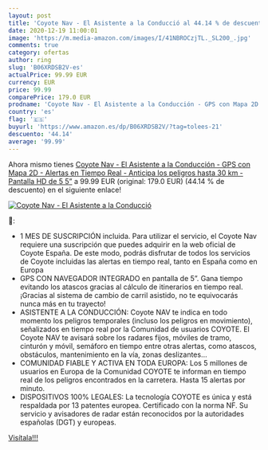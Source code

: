 ```yaml
---
layout: post
title: 'Coyote Nav - El Asistente a la Conducció al 44.14 % de descuento'
date: 2020-12-19 11:00:01
image: 'https://m.media-amazon.com/images/I/41NBROCzjTL._SL200_.jpg'
comments: true
category: ofertas
author: ring
slug: 'B06XRDSB2V-es'
actualPrice: 99.99 EUR
currency: EUR
price: 99.99
comparePrice: 179.0 EUR
prodname: 'Coyote Nav - El Asistente a la Conducción - GPS con Mapa 2D - Alertas en Tiempo Real - Anticipa los peligros hasta 30 km - Pantalla HD de 5 5”'
country: 'es'
flag: '🇪🇸'
buyurl: 'https://www.amazon.es/dp/B06XRDSB2V/?tag=tolees-21'
descuento: '44.14'
average: '99.99'
---
```


Ahora mismo tienes [Coyote Nav - El Asistente a la Conducción - GPS con Mapa 2D - Alertas en Tiempo Real - Anticipa los peligros hasta 30 km - Pantalla HD de 5 5”](https://www.amazon.es/dp/B06XRDSB2V/?tag=tolees-21) a 99.99 EUR (original: 179.0 EUR) (44.14 %  de descuento) en el siguiente enlace!

[![Coyote Nav - El Asistente a la Conducció](https://m.media-amazon.com/images/I/41NBROCzjTL._SL200_.jpg)](https://www.amazon.es/dp/B06XRDSB2V/?tag=tolees-21)

🔎:

- 1 MES DE SUSCRIPCIÓN incluida. Para utilizar el servicio, el Coyote Nav requiere una suscripción que puedes adquirir en la web oficial de Coyote España. De este modo, podrás disfrutar de todos los servicios de Coyote incluidas las alertas en tiempo real, tanto en España como en Europa
- GPS CON NAVEGADOR INTEGRADO en pantalla de 5”. Gana tiempo evitando los atascos gracias al cálculo de itinerarios en tiempo real. ¡Gracias al sistema de cambio de carril asistido, no te equivocarás nunca más en tu trayecto!
- ASISTENTE A LA CONDUCCIÓN: Coyote NAV te indica en todo momento los peligros temporales (incluso los peligros en movimiento), señalizados en tiempo real por la Comunidad de usuarios COYOTE. El Coyote NAV te avisará sobre los radares fijos, móviles de tramo, cinturón y móvil, semáforo en tiempo entre otras alertas, como atascos, obstáculos, mantenimiento en la vía, zonas deslizantes…
- COMUNIDAD FIABLE Y ACTIVA EN TODA EUROPA: Los 5 millones de usuarios en Europa de la Comunidad COYOTE te informan en tiempo real de los peligros encontrados en la carretera. Hasta 15 alertas por minuto.
- DISPOSITIVOS 100% LEGALES: La tecnología COYOTE es única y está respaldada por 13 patentes europea. Certificado con la norma NF. Su servicio y avisadores de radar están reconocidos por la autoridades españolas (DGT) y europeas.

[Visítala!!!](https://www.amazon.es/dp/B06XRDSB2V/?tag=tolees-21)
